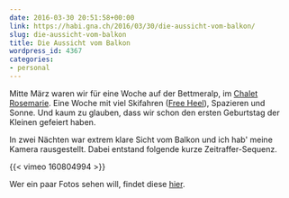 ```yaml
---
date: 2016-03-30 20:51:58+00:00
link: https://habi.gna.ch/2016/03/30/die-aussicht-vom-balkon/
slug: die-aussicht-vom-balkon
title: Die Aussicht vom Balkon
wordpress_id: 4367
categories:
- personal
---
```


Mitte März waren wir für eine Woche auf der Bettmeralp, im [Chalet Rosemarie](http://rosmarie2.bettmeralp.ch). Eine Woche mit viel Skifahren ([Free Heel](http://www.yvesmaurer.ch/blog/?p=6897)), Spazieren und Sonne. Und kaum zu glauben, dass wir schon den ersten Geburtstag der Kleinen gefeiert haben.

In zwei Nächten war extrem klare Sicht vom Balkon und ich hab' meine Kamera rausgestellt. Dabei entstand folgende kurze Zeitraffer-Sequenz.

{{< vimeo 160804994 >}}

Wer ein paar Fotos sehen will, findet diese [hier](https://www.flickr.com/photos/habi/albums/72157665900001506).
